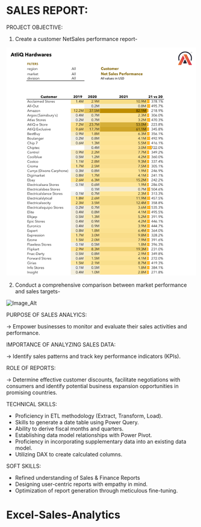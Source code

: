 
# SALES REPORT:
PROJECT OBJECTIVE:
     
   1. Create a customer NetSales performance report-

 ![Image_Alt](https://github.com/Suriyapriya-S/Excel-Sales-Analytics/blob/a6c5e2c6fb890e0874c67dcfd5a3079822ac143a/Screenshot%202025-07-20%20135711.png)

   2. Conduct a comprehensive comparison between market performance and sales targets-
   
![Image_Alt](<img width="664" height="658" alt="image" src="https://github.com/user-attachments/assets/ffec8c4a-9c86-476a-85c2-13ea6d5eadbf" />
)
 

PURPOSE OF SALES ANALYICS:

 -> Empower businesses to monitor and evaluate their sales activities and performance.

IMPORTANCE OF ANALYZING SALES DATA:

 -> Identify sales patterns and track key performance indicators (KPIs).

ROLE OF REPORTS:
        
  -> Determine effective customer discounts, facilitate negotiations with consumers and 
        identify potential business expansion opportunities in promising countries.


TECHNICAL SKILLS:
 
  * Proficiency in ETL methodology (Extract, Transform, Load).
  * Skills to generate a date table using Power Query.
  * Ability to derive fiscal months and quarters.
  * Establishing data model relationships with Power Pivot.
  * Proficiency in incorporating supplementary data into an existing data model.
  * Utilizing DAX to create calculated columns.

SOFT SKILLS:

  * Refined understanding of Sales & Finance Reports
  * Designing user-centric reports with empathy in mind.
  * Optimization of report generation through meticulous fine-tuning.
# Excel-Sales-Analytics
